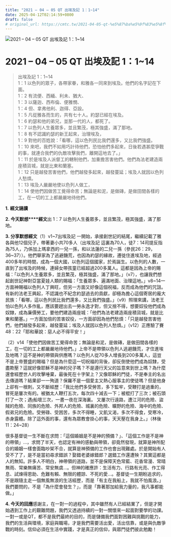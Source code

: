 ```yaml
---
title: "2021 – 04 – 05 QT 出埃及記 1：1~14"
date: 2025-04-12T02:14:59+0800
draft: false
# original_url: https://cmtc.tw/2021-04-05-qt-%e5%87%ba%e5%9f%83%e5%8f%8a%e8%a8%98-1%ef%bc%9a114
---
```


![2021 – 04 – 05 QT 出埃及記 1：1\~14](/images/qt.jpg   "2021 – 04 – 05 QT 出埃及記 1：1\~14")

# 2021 – 04 – 05 QT 出埃及記 1：1\~14

> 出埃及記 1：1\~14  
> 1：1 以色列的眾子，各帶家眷，和雅各一同來到埃及。他們的名字記在下面。  
> 1：2 有流便、西緬、利未、猶大、  
> 1：3 以薩迦、西布倫、便雅憫、  
> 1：4 但、拿弗他利、迦得、亞設。  
> 1：5 凡從雅各而生的，共有七十人。約瑟已經在埃及。  
> 1：6 約瑟和他的弟兄，並那一代的人，都死了。  
> 1：7 以色列人生養眾多，並且繁茂，極其強盛，滿了那地。  
> 1：8 有不認識約瑟的新王起來，治理埃及，  
> 1：9 對他的百姓說：「看哪，這以色列民比我們還多，又比我們強盛。  
> 1：10 來吧，我們不如用巧計待他們，恐怕他們多起來，日後若遇甚麼爭戰的事，就連合我們的仇敵攻擊我們，離開這地去了。」  
> 1：11 於是埃及人派督工的轄制他們，加重擔苦害他們。他們為法老建造兩座積貨城，就是比東和蘭塞。  
> 1：12 只是越發苦害他們，他們越發多起來，越發蔓延；埃及人就因以色列人愁煩。  
> 1：13 埃及人嚴嚴地使以色列人做工，  
> 1：14 使他們因做苦工覺得命苦；無論是和泥，是做磚，是做田間各樣的工，在一切的工上都嚴嚴地待他們。

**1.** **經文誦讀**

**2. 今天默想****經文**出 1：7 以色列人生養眾多，並且繁茂，極其強盛，滿了那地。

**3. 分享默想經文**（1）v1\~7出埃及記 一開始，承接創世記的結尾，繼續記載了雅各與他12個兒子，帶著妻小共70多人（出埃及記 這裏為70人，徒7：14司提反指為75人，乃係加上瑪拿西的一兒一孫，和以法蓮的二兒一孫（參民26：29，36\~37））。他們舉家為了逃避饑荒，也因為約瑟的緣故，遷徙住進埃及地，經過400多年的時間，成為一個大國，以色列這個國家，於焉誕生。以色列的人數，一直到了出埃及的時候，連婦女帶孩童已經超過200多萬人。這都是因為上帝的賜福：「以色列人生養眾多，並且繁茂，極其強盛，滿了那地。」（v7），也讓我們想起創世記神對亞當夏娃人類的賜福：「生養眾多、遍滿地面、治理這地。」v8\~14一方面神賜福以色列人丁興旺，但另一方面又好像這個祝福，反而成為他們的咒詛。有新的法老王興起，不認識也不紀念約瑟過去的貢獻，卻極為擔心這個寄居的龐大民族：「看哪，這以色列民比我們還多，又比我們強盛。」（v9）照理來講，法老王怕以色列人多作亂，應該要趕出去一勞永逸才對，但又捨不得，想要奴役他們成為奴隸，成為廉價勞工，要他們建造兩座城：「他們為法老建造兩座積貨城，就是比東和蘭塞。」一方面加倍的苦害奴役，一方面卻因為他們愁煩：「只是越發苦害他們，他們越發多起來，越發蔓延；埃及人就因以色列人愁煩。」（v12）正應驗了賽48：22「耶和華說：惡人必不得平安！」

（2）v14「使他們因做苦工覺得命苦；無論是和泥，是做磚，是做田間各樣的工，在一切的工上都嚴嚴地待他們。」上帝不是帶領以色列人逃避饑荒，才住進埃及地嗎？這不是神的帶領與供應嗎？以色列人從70多人增長到200多萬人，這豈不是上帝豐盛的賜福？但是為什麼這一切祝福的背後，卻反倒使他們成為奴隸，受盡欺壓？這就好像耶穌不是神的兒子嗎？不是遵行天父的旨意來到世上嗎？為什麼還會經歷世人的攻擊唾棄，最後死在十字架上？又像耶穌的門徒，不是奉主的名出去傳道嗎？結果卻一一殉道？保羅不是一個愛主又熱心服事主的使徒嗎？但是他身上卻有一根刺，又不斷經歷：「我比他們多受勞苦，多下監牢，受鞭打是過重的，冒死是屢次有的。被猶太人鞭打五次，每次四十減去一下；被棍打了三次；被石頭打了一次；遇船壞三次，一晝一夜在深海裏。 又屢次行遠路，遭江河的危險、盜賊的危險、同族的危險、外邦人的危險、城裏的危險、曠野的危險、海中的危險、假弟兄的危險。受勞碌、受困苦，多次不得睡，又飢又渴，多次不得食，受寒冷，赤身露體。除了這外面的事，還有為眾教會掛心的事，天天壓在我身上。」（林後11：24\~28）

很多基督徒一生不斷在求問：「這個婚姻是不是神的預備？」、「這個工作是不是神的帶領」…，求問了半天，也認定有神的感動與帶領，卻竟然發現，就算是神所配合的婚姻一樣會面臨吵架不合，就算是神預備的工作也會出現難處。於是開始有人受不了了，是不是當初尋求錯誤？娶錯老婆嫁錯郎？選錯工作還遭殃？其實這都是人的無知。許多人不明白，神帶領的道路，並不是保障天色常藍、花香常漫、常晴無雨、常樂無痛苦、常安無虞…。但神的確應許：生活有力、行路有光亮、作工得息、試煉得恩助、危難有賴、無限的體諒、不死的愛…。基督徒一生期盼追求的，不是跟隨主走一個無風無浪的生活經歷，而是「有主在我船上，我就不怕風浪。」我們要問的，不是「為什麼會發生？」，而是「靠著那加給我力量的，我凡事都能做。」

**4. 今天的回應**感謝主，在一對一的過程中，其中雖然有人已經結業了，但是才開始遇到工作上的艱難問題，我們又透過持續的一對一關懷來一起面對要學的功課。一對一或是QT，都不是我們最終的目的，而是儲備我們面對困難與挑戰的能力，我們的生活與環境，家庭與職場，才是我們需要活出愛，活出信靠，或是與仇敵爭戰的時刻。信仰必須在生活中實踐，才是真正的信仰，與眾門徒們彼此勉勵！
